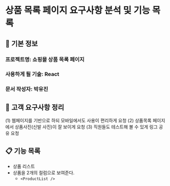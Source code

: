 # 상품 목록 페이지 요구사항 분석 및 기능 목록

## 📌 기본 정보
### 프로젝트명: 쇼핑몰 상품 목록 페이지


### 사용하게 될 기술: React


### 문서 작성자: 박유진

## 📝 고객 요구사항 정리
 ﻿(1) 웹페이지를 기반으로 하되 모바일에서도 사용이 편리하게 요청
 (2) 상품목록 페이지에서 상품사진(신발 사진)이 잘 보이게 요청
(3) 직원들도 테스트해 볼 수 있게 링그 공유 요청

## 📋 기능 목록
- 상품 리스트
- 상품을 2개의 컬럼으로 보여준다.
  - `<ProductList />`
 
 


